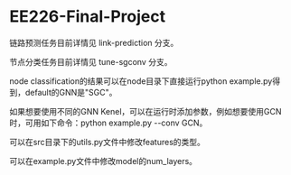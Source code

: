 # EE226-Final-Project

链路预测任务目前详情见 link-prediction 分支。  

节点分类任务目前详情见 tune-sgconv 分支。


node classification的结果可以在node目录下直接运行python example.py得到，default的GNN是"SGC"。

如果想要使用不同的GNN Kenel，可以在运行时添加参数，例如想要使用GCN时，可用如下命令：python example.py --conv GCN。

可以在src目录下的utils.py文件中修改features的类型。

可以在example.py文件中修改model的num_layers。
